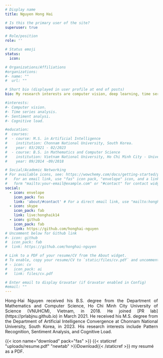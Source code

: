 ```yaml
---
# Display name
title: Nguyen Hong Hai

# Is this the primary user of the site?
superuser: true

# Role/position
role: ''

# Status emoji
status:
  icon: 

# Organizations/Affiliations
#organizations:
#- name: ""
#  url: ""

# Short bio (displayed in user profile at end of posts)
bio: My research interests are computer vision, deep learning, time series analysis, sentiment analysis, AI in healthcare and finance.

#interests:
#- Computer vision.
#- Time series analysis.
#- Sentiment analysi.
#- Cognitive load.

#education:
#  courses:
#  - course: M.S. in Artificial Intelligence
#    institution: Chonnam National University, South Korea.
#    year: 03/2021 - 02/2023
#  - course: B.S. in Mathematics and Computer Science
#    institution: Vietnam National University, Ho Chi Minh City - University of Science (HCMUS).
#    year: 09/2014 -09/2018

# Social/Academic Networking
# For available icons, see: https://wowchemy.com/docs/getting-started/page-builder/#icons
#   For an email link, use "fas" icon pack, "envelope" icon, and a link in the
#   form "mailto:your-email@example.com" or "#contact" for contact widget.
social:
  - icon: envelope
    icon_pack: fas
    link: 'about/#contact' # For a direct email link, use "mailto:honghaik14@gmail.com".
  - icon: skype
    icon_pack: fab
    link: live:honghaik14
  - icon: github
    icon_pack: fab
    link: https://github.com/honghai-nguyen
# Uncomment below for Github link
#- icon: github
#  icon_pack: fab
#  link: https://github.com/honghai-nguyen

# Link to a PDF of your resume/CV from the About widget.
# To enable, copy your resume/CV to `static/files/cv.pdf` and uncomment the lines below.
# - icon: cv
#   icon_pack: ai
#   link: files/cv.pdf

# Enter email to display Gravatar (if Gravatar enabled in Config)
#email: ""
---
```

<div align="justify">
Hong-Hai Nguyen received his B.S. degree from the Department of Mathematics and Computer Science, Ho Chi Minh City University of Science (VNUHCM), Vietnam, in 2018. He joined [PR lab](https://prlabjnu.github.io) <link rel="PRLab" href="https://prlabjnu.github.io"> in March 2021. He received his M.S. degree from the Department of Artificial Intelligence Convergence at Chonnam National University, South Korea, in 2023. His research interests include Pattern Recognition, Sentiment Analysis, and Cognitive Load.
</div>

{{< icon name="download" pack="fas" >}} {{< staticref "uploads/resume.pdf" "newtab" >}}Download{{< /staticref >}} my resumé as a PDF.
